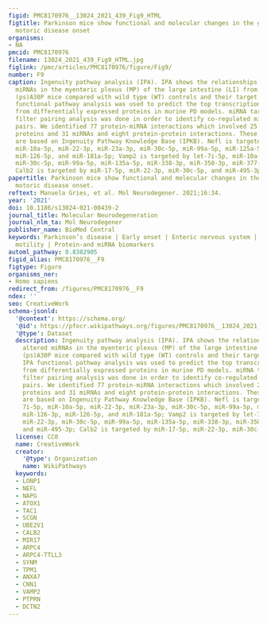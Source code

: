 ```yaml
---
figid: PMC8170976__13024_2021_439_Fig9_HTML
figtitle: Parkinson mice show functional and molecular changes in the gut long before
  motoric disease onset
organisms:
- NA
pmcid: PMC8170976
filename: 13024_2021_439_Fig9_HTML.jpg
figlink: /pmc/articles/PMC8170976/figure/Fig9/
number: F9
caption: Ingenuity pathway analysis (IPA). IPA shows the relationships between altered
  miRNAs in the myenteric plexus (MP) of the large intestine (LI) from pre-symptomatic
  (ps)A30P mice compared with wild type (WT) controls and their target proteins. IPA
  functional pathway analysis was used to predict the top transcriptional regulators
  from differentially expressed proteins in murine PD models. miRNA target (protein)
  filter pairing analysis was done in order to identify co-regulated miRNAs/target
  pairs. We identified 77 protein-miRNA interactions which involved 25 dysregulated
  proteins and 31 miRNAs and eight protein-protein interactions. These predictions
  are based on Ingenuity Pathway Knowledge Base (IPKB). Nefl is targeted by let 7i-5p,
  miR-10a-5p, miR-22-3p, miR-23a-3p, miR-30c-5p, miR-99a-5p, miR-125a-5p, miR-126-3p,
  miR-126-5p, and miR-181a-5p; Vamp2 is targeted by let-7i-5p, miR-10a-5p, miR-22-3p,
  miR-30c-5p, miR-99a-5p, miR-135a-5p, miR-338-3p, miR-350-3p, miR-377-3p, and miR-495-3p;
  Calb2 is targeted by miR-17-5p, miR-22-3p, miR-30c-5p, and miR-495-3p
papertitle: Parkinson mice show functional and molecular changes in the gut long before
  motoric disease onset.
reftext: Manuela Gries, et al. Mol Neurodegener. 2021;16:34.
year: '2021'
doi: 10.1186/s13024-021-00439-2
journal_title: Molecular Neurodegeneration
journal_nlm_ta: Mol Neurodegener
publisher_name: BioMed Central
keywords: Parkinson’s disease | Early onset | Enteric nervous system | Gastrointestinal
  motility | Protein-and miRNA biomarkers
automl_pathway: 0.8382905
figid_alias: PMC8170976__F9
figtype: Figure
organisms_ner:
- Homo sapiens
redirect_from: /figures/PMC8170976__F9
ndex: ''
seo: CreativeWork
schema-jsonld:
  '@context': https://schema.org/
  '@id': https://pfocr.wikipathways.org/figures/PMC8170976__13024_2021_439_Fig9_HTML.html
  '@type': Dataset
  description: Ingenuity pathway analysis (IPA). IPA shows the relationships between
    altered miRNAs in the myenteric plexus (MP) of the large intestine (LI) from pre-symptomatic
    (ps)A30P mice compared with wild type (WT) controls and their target proteins.
    IPA functional pathway analysis was used to predict the top transcriptional regulators
    from differentially expressed proteins in murine PD models. miRNA target (protein)
    filter pairing analysis was done in order to identify co-regulated miRNAs/target
    pairs. We identified 77 protein-miRNA interactions which involved 25 dysregulated
    proteins and 31 miRNAs and eight protein-protein interactions. These predictions
    are based on Ingenuity Pathway Knowledge Base (IPKB). Nefl is targeted by let
    7i-5p, miR-10a-5p, miR-22-3p, miR-23a-3p, miR-30c-5p, miR-99a-5p, miR-125a-5p,
    miR-126-3p, miR-126-5p, and miR-181a-5p; Vamp2 is targeted by let-7i-5p, miR-10a-5p,
    miR-22-3p, miR-30c-5p, miR-99a-5p, miR-135a-5p, miR-338-3p, miR-350-3p, miR-377-3p,
    and miR-495-3p; Calb2 is targeted by miR-17-5p, miR-22-3p, miR-30c-5p, and miR-495-3p
  license: CC0
  name: CreativeWork
  creator:
    '@type': Organization
    name: WikiPathways
  keywords:
  - LONP1
  - NEFL
  - NAPG
  - ATOX1
  - TAC1
  - SCGN
  - UBE2V1
  - CALB2
  - MIR17
  - ARPC4
  - ARPC4-TTLL3
  - SYNM
  - TPM1
  - ANXA7
  - CNN1
  - VAMP2
  - PTPRN
  - DCTN2
---
```

